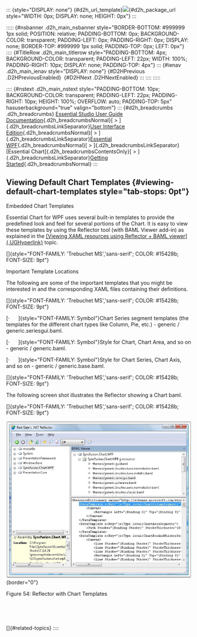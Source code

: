 ::: {style="DISPLAY: none"}
[](ms-xhelp:///?Id=d2h_url_template){#d2h_url_template}![](!package_url!){#d2h_package_url style="WIDTH: 0px; DISPLAY: none; HEIGHT: 0px"}
:::

::::: {#nsbanner .d2h_main_nsbanner style="BORDER-BOTTOM: #999999 1px solid; POSITION: relative; PADDING-BOTTOM: 0px; BACKGROUND-COLOR: transparent; PADDING-LEFT: 0px; PADDING-RIGHT: 0px; DISPLAY: none; BORDER-TOP: #999999 1px solid; PADDING-TOP: 0px; LEFT: 0px"}
:::: {#TitleRow .d2h_main_titlerow style="PADDING-BOTTOM: 4px; BACKGROUND-COLOR: transparent; PADDING-LEFT: 22px; WIDTH: 100%; PADDING-RIGHT: 10px; DISPLAY: none; PADDING-TOP: 4px"}
::: {#ienav .d2h_main_ienav style="DISPLAY: none"}
[](ms-xhelp:///?Id=cb6bf8af-1055-4db5-a39a-fba43d9bb104){#D2HPrevious .D2HPreviousEnabled}  [](ms-xhelp:///?Id=a31cf788-e675-45c2-abaf-c10c20850169){#D2HNext .D2HNextEnabled}
:::
::::
:::::

:::: {#nstext .d2h_main_nstext style="PADDING-BOTTOM: 10px; BACKGROUND-COLOR: transparent; PADDING-LEFT: 22px; PADDING-RIGHT: 10px; HEIGHT: 100%; OVERFLOW: auto; PADDING-TOP: 5px" hasuserbackground="true" valign="bottom"}
::: {#d2h_breadcrumbs .d2h_breadcrumbs}
[Essential Studio User Guide Documentation](ms-xhelp:///?Id=12457748-09e3-4d74-a240-8e049cedf030){.d2h_breadcrumbsNormal}[ \> ]{.d2h_breadcrumbsLinkSeparator}[User Interface Edition](ms-xhelp:///?Id=c29296b7-531c-413b-a0ec-488ca1f7f669){.d2h_breadcrumbsNormal}[ \> ]{.d2h_breadcrumbsLinkSeparator}[Essential WPF](ms-xhelp:///?Id=7f4f82c5-151c-4262-94d0-75c4626c77bc){.d2h_breadcrumbsNormal}[ \> ]{.d2h_breadcrumbsLinkSeparator}[Essential Chart]{.d2h_breadcrumbsContentsOnly}[ \> ]{.d2h_breadcrumbsLinkSeparator}[Getting Started](ms-xhelp:///?Id=3e9bab18-db73-46ef-b3f1-95beb1826cbd){.d2h_breadcrumbsNormal}
:::

## Viewing Default Chart Templates {#viewing-default-chart-templates style="tab-stops: 0pt"}

Embedded Chart Templates

Essential Chart for WPF uses several built-in templates to provide the predefined look and feel for several portions of the Chart. It is easy to view these templates by using the Reflector tool (with BAML Viewer add-in) as explained in the [[Viewing XAML resources using Reflector + BAML viewer]{.UGHyperlink}](ms-xhelp:///?Id=d834657a-72d4-4708-ba64-765b92f7c9ea) topic.

[]{style="FONT-FAMILY: 'Trebuchet MS','sans-serif'; COLOR: #15428b; FONT-SIZE: 9pt"} 

Important Template Locations

The following are some of the important templates that you might be interested in and the corresponding XAML files containing their definitions.

[]{style="FONT-FAMILY: 'Trebuchet MS','sans-serif'; COLOR: #15428b; FONT-SIZE: 9pt"} 

[·      ]{style="FONT-FAMILY: Symbol"}Chart Series segment templates (the templates for the different chart types like Column, Pie, etc.) - generic / generic.seriesgui.baml.

[·      ]{style="FONT-FAMILY: Symbol"}Style for Chart, Chart Area, and so on - generic / generic.baml.

[·      ]{style="FONT-FAMILY: Symbol"}Style for Chart Series, Chart Axis, and so on - generic / generic.base.baml.

[]{style="FONT-FAMILY: 'Trebuchet MS','sans-serif'; COLOR: #15428b; FONT-SIZE: 9pt"} 

The following screen shot illustrates the Reflector showing a Chart baml.

[]{style="FONT-FAMILY: 'Trebuchet MS','sans-serif'; COLOR: #15428b; FONT-SIZE: 9pt"} 

![](ImagesExt/image81_58.jpg){border="0"}

Figure 54: Reflector with Chart Templates

 

 

[]{#related-topics}
::::
